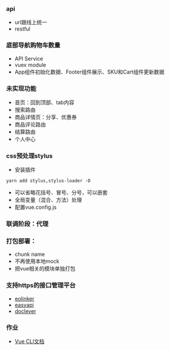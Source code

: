 ### api
+ url跟线上统一
+ restful

### 底部导航购物车数量
+ API Service
+ vuex module
+ App组件初始化数据、Footer组件展示、SKU和Cart组件更新数据

### 未实现功能
+ 首页：回到顶部、tab内容
+ 搜索路由
+ 商品详情页：分享、优惠券
+ 商品评论路由
+ 结算路由
+ 个人中心

### css预处理stylus
+ 安装插件
```
yarn add stylus,stylus-loader -D
```
+ 可以省略花括号、冒号、分号，可以嵌套
+ 全局变量（混合、方法）处理
+ 配置vue.config.js

### 联调阶段：代理

### 打包部署：
+ chunk name
+ 不再使用本地mock
+ 把vue相关的模块单独打包

### 支持https的接口管理平台
+ [eolinker](https://www.eolinker.com)
+ [easyapi](https://www.easyapi.com/)
+ [doclever](http://doclever.cn)

### 作业
+ [Vue CLI文档](https://cli.vuejs.org/zh/guide/)